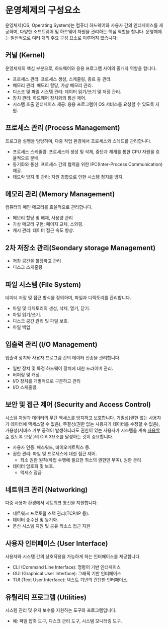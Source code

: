 # 운영체제의 구성요소

운영체제(OS, Operating System)는 컴퓨터 하드웨어와 사용자 간의 인터페이스를 제공하며, 다양한 소프트웨어 및 하드웨어 자원을 관리하는 핵심 역할을 합니다. 운영체제는 일반적으로 여러 개의 주요 구성 요소로 이루어져 있습니다:


## 커널 (Kernel)

운영체제의 핵심 부분으로, 하드웨어와 응용 프로그램 사이의 중개자 역할을 합니다.

- 프로세스 관리: 프로세스 생성, 스케줄링, 종료 등 관리.
- 메모리 관리: 메모리 할당, 가상 메모리 관리.
- 디스크 및 파일 시스템 관리: 데이터 읽기/쓰기 및 저장 관리.
- 장치 관리: 하드웨어 장치와의 통신 제어.
- 시스템 호출 인터페이스 제공: 응용 프로그램이 OS 서비스를 요청할 수 있도록 지원.


## 프로세스 관리 (Process Management)

프로그램 실행을 담당하며, 다중 작업 환경에서 프로세스와 스레드를 관리합니다.

- 프로세스 스케줄링: 프로세스의 생성 및 삭제, 중단과 재개를 통한 CPU 자원을 효율적으로 분배.
- 동기화와 통신: 프로세스 간의 협력을 위한 IPC(Inter-Process Communication) 제공.
- 데드락 방지 및 관리: 자원 경합으로 인한 시스템 정지를 방지.


## 메모리 관리 (Memory Management)

컴퓨터의 메인 메모리를 효율적으로 관리합니다.

- 메모리 할당 및 해제, 사용량 관리
- 가상 메모리 구현: 페이지 교체, 스와핑.
- 캐시 관리: 데이터 접근 속도 향상.


## 2차 저장소 관리(Seondary storage Management)

- 저장 공간을 할당하고 관리
- 디스크 스케줄링


## 파일 시스템 (File System)

데이터 저장 및 접근 방식을 정의하며, 파일과 디렉토리를 관리합니다.

- 파일 및 디렉토리의 생성, 삭제, 열기, 닫기.
- 파일 읽기/쓰기.
- 디스크 공간 관리 및 파일 보호.
- 파일 백업


## 입출력 관리 (I/O Management)

입출력 장치와 사용자 프로그램 간의 데이터 전송을 관리합니다.

- 일반 장치 및 특정 하드웨어 장치에 대한 드라이버 관리.
- 버퍼링 및 캐싱.
- I/O 장치를 개별적으로 구분하고 관리
- I/O 스케줄링.


## 보안 및 접근 제어 (Security and Access Control)

시스템 자원과 데이터의 무단 액세스를 방지하고 보호합니다.  기밀성(권한 없는 사용자가 데이터에 액세스할 수 없음), 무결성(권한 없는 사용자가 데이터를 수정할 수 없음), 가용성(서비스 거부 공격이 발생하더라도 권한이 있는 사용자가 시스템을 계속 [사용할](https://en.wikipedia.org/wiki/CIA_triad)[수](https://en.wikipedia.org/wiki/Denial_of_service_attack) 있도록 보장 )의 CIA 3요소를 달성하는 것이 중요합니다.

- 사용자 인증: 패스워드, 바이오메트릭스 등.
- 권한 관리: 파일 및 프로세스에 대한 접근 제어.
  - 최소 권한 원칙(작업 수행에 필요한 최소의 권한만 부여), 권한 분리
- 데이터 암호화 및 보호.
  - 액세스 잠금


## 네트워크 관리 (Networking)

다중 사용자 환경에서 네트워크 통신을 지원합니다.

- 네트워크 프로토콜 스택 관리(TCP/IP 등).
- 데이터 송수신 및 동기화.
- 분산 시스템 지원 및 공유 리소스 접근 지원


## 사용자 인터페이스 (User Interface)

사용자와 시스템 간의 상호작용을 가능하게 하는 인터페이스를 제공합니다.

- CLI (Command Line Interface): 명령어 기반 인터페이스
- GUI (Graphical User Interface): 그래픽 기반 인터페이스
- TUI (Text User Interface): 텍스트 기반의 간단한 인터페이스.


## 유틸리티 프로그램 (Utilities)

시스템 관리 및 유지 보수를 지원하는 도구와 프로그램입니다.

- 예: 파일 압축 도구, 디스크 관리 도구, 시스템 모니터링 도구.
